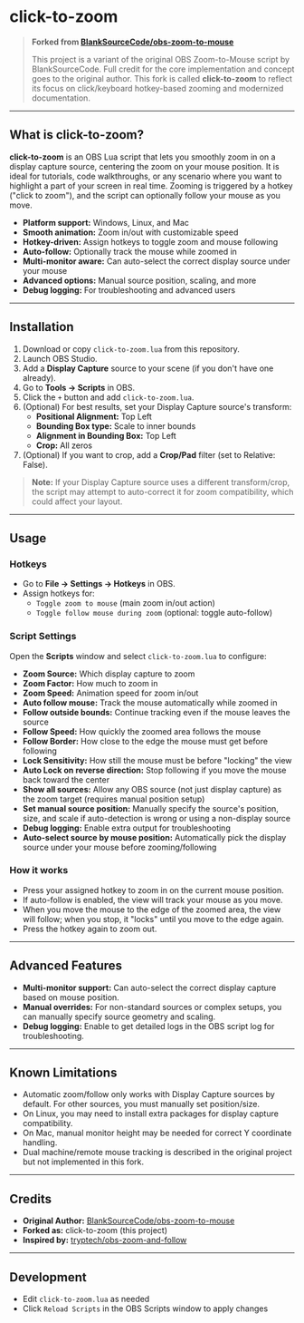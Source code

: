 # click-to-zoom

> **Forked from [BlankSourceCode/obs-zoom-to-mouse](https://github.com/BlankSourceCode/obs-zoom-to-mouse)**
> 
> This project is a variant of the original OBS Zoom-to-Mouse script by BlankSourceCode. Full credit for the core implementation and concept goes to the original author. This fork is called **click-to-zoom** to reflect its focus on click/keyboard hotkey-based zooming and modernized documentation.

---

## What is click-to-zoom?

**click-to-zoom** is an OBS Lua script that lets you smoothly zoom in on a display capture source, centering the zoom on your mouse position. It is ideal for tutorials, code walkthroughs, or any scenario where you want to highlight a part of your screen in real time. Zooming is triggered by a hotkey ("click to zoom"), and the script can optionally follow your mouse as you move.

- **Platform support:** Windows, Linux, and Mac
- **Smooth animation:** Zoom in/out with customizable speed
- **Hotkey-driven:** Assign hotkeys to toggle zoom and mouse following
- **Auto-follow:** Optionally track the mouse while zoomed in
- **Multi-monitor aware:** Can auto-select the correct display source under your mouse
- **Advanced options:** Manual source position, scaling, and more
- **Debug logging:** For troubleshooting and advanced users

---

## Installation

1. Download or copy `click-to-zoom.lua` from this repository.
2. Launch OBS Studio.
3. Add a **Display Capture** source to your scene (if you don't have one already).
4. Go to **Tools → Scripts** in OBS.
5. Click the `+` button and add `click-to-zoom.lua`.
6. (Optional) For best results, set your Display Capture source's transform:
   - **Positional Alignment:** Top Left
   - **Bounding Box type:** Scale to inner bounds
   - **Alignment in Bounding Box:** Top Left
   - **Crop:** All zeros
7. (Optional) If you want to crop, add a **Crop/Pad** filter (set to Relative: False).

> **Note:** If your Display Capture source uses a different transform/crop, the script may attempt to auto-correct it for zoom compatibility, which could affect your layout.

---

## Usage

### Hotkeys
- Go to **File → Settings → Hotkeys** in OBS.
- Assign hotkeys for:
  - `Toggle zoom to mouse` (main zoom in/out action)
  - `Toggle follow mouse during zoom` (optional: toggle auto-follow)

### Script Settings
Open the **Scripts** window and select `click-to-zoom.lua` to configure:

- **Zoom Source:** Which display capture to zoom
- **Zoom Factor:** How much to zoom in
- **Zoom Speed:** Animation speed for zoom in/out
- **Auto follow mouse:** Track the mouse automatically while zoomed in
- **Follow outside bounds:** Continue tracking even if the mouse leaves the source
- **Follow Speed:** How quickly the zoomed area follows the mouse
- **Follow Border:** How close to the edge the mouse must get before following
- **Lock Sensitivity:** How still the mouse must be before "locking" the view
- **Auto Lock on reverse direction:** Stop following if you move the mouse back toward the center
- **Show all sources:** Allow any OBS source (not just display capture) as the zoom target (requires manual position setup)
- **Set manual source position:** Manually specify the source's position, size, and scale if auto-detection is wrong or using a non-display source
- **Debug logging:** Enable extra output for troubleshooting
- **Auto-select source by mouse position:** Automatically pick the display source under your mouse before zooming/following

### How it works
- Press your assigned hotkey to zoom in on the current mouse position.
- If auto-follow is enabled, the view will track your mouse as you move.
- When you move the mouse to the edge of the zoomed area, the view will follow; when you stop, it "locks" until you move to the edge again.
- Press the hotkey again to zoom out.

---

## Advanced Features
- **Multi-monitor support:** Can auto-select the correct display capture based on mouse position.
- **Manual overrides:** For non-standard sources or complex setups, you can manually specify source geometry and scaling.
- **Debug logging:** Enable to get detailed logs in the OBS script log for troubleshooting.

---

## Known Limitations
- Automatic zoom/follow only works with Display Capture sources by default. For other sources, you must manually set position/size.
- On Linux, you may need to install extra packages for display capture compatibility.
- On Mac, manual monitor height may be needed for correct Y coordinate handling.
- Dual machine/remote mouse tracking is described in the original project but not implemented in this fork.

---

## Credits
- **Original Author:** [BlankSourceCode/obs-zoom-to-mouse](https://github.com/BlankSourceCode/obs-zoom-to-mouse)
- **Forked as:** click-to-zoom (this project)
- **Inspired by:** [tryptech/obs-zoom-and-follow](https://github.com/tryptech/obs-zoom-and-follow)

---

## Development
- Edit `click-to-zoom.lua` as needed
- Click `Reload Scripts` in the OBS Scripts window to apply changes

